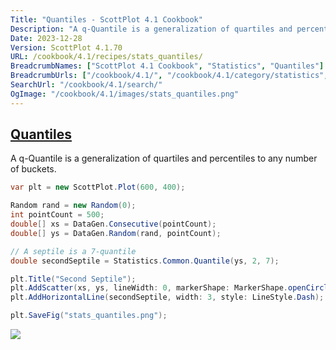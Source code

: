 ```yaml
---
Title: "Quantiles - ScottPlot 4.1 Cookbook"
Description: "A q-Quantile is a generalization of quartiles and percentiles to any number of buckets."
Date: 2023-12-28
Version: ScottPlot 4.1.70
URL: /cookbook/4.1/recipes/stats_quantiles/
BreadcrumbNames: ["ScottPlot 4.1 Cookbook", "Statistics", "Quantiles"]
BreadcrumbUrls: ["/cookbook/4.1/", "/cookbook/4.1/category/statistics", "/cookbook/4.1/recipes/stats_quantiles/"]
SearchUrl: "/cookbook/4.1/search/"
OgImage: "/cookbook/4.1/images/stats_quantiles.png"
---
```


<h2><a id='quantiles' href='/cookbook/4.1/recipes/stats_quantiles/'>Quantiles</a></h2>

A q-Quantile is a generalization of quartiles and percentiles to any number of buckets.

```cs
var plt = new ScottPlot.Plot(600, 400);

Random rand = new Random(0);
int pointCount = 500;
double[] xs = DataGen.Consecutive(pointCount);
double[] ys = DataGen.Random(rand, pointCount);

// A septile is a 7-quantile
double secondSeptile = Statistics.Common.Quantile(ys, 2, 7);

plt.Title("Second Septile");
plt.AddScatter(xs, ys, lineWidth: 0, markerShape: MarkerShape.openCircle);
plt.AddHorizontalLine(secondSeptile, width: 3, style: LineStyle.Dash);

plt.SaveFig("stats_quantiles.png");
```

<img src='../../images/stats_quantiles.png' class='d-block mx-auto my-5' />


